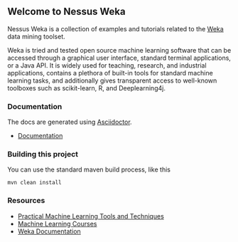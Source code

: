 ## Welcome to Nessus Weka

Nessus Weka is a collection of examples and tutorials related to the [Weka](https://www.cs.waikato.ac.nz/ml/weka/index.html) data mining toolset.

Weka is tried and tested open source machine learning software that can be accessed through a graphical user interface, 
standard terminal applications, or a Java API. It is widely used for teaching, research, and industrial applications, 
contains a plethora of built-in tools for standard machine learning tasks, and additionally gives transparent access 
to well-known toolboxes such as scikit-learn, R, and Deeplearning4j. 

### Documentation

The docs are generated using [Asciidoctor](http://asciidoctor.org/docs).

* [Documentation](https://tdiesler.github.io/nessus-weka)

### Building this project

You can use the standard maven build process, like this

    mvn clean install

### Resources

* [Practical Machine Learning Tools and Techniques](https://www.cs.waikato.ac.nz/ml/weka/book.html)
* [Machine Learning Courses](https://www.cs.waikato.ac.nz/ml/weka/courses.html)
* [Weka Documentation](https://waikato.github.io/weka-wiki/documentation/)
